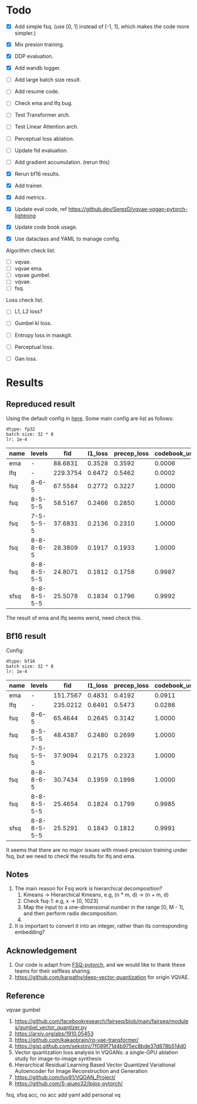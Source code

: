 

# Todo

- [x] Add simple fsq. (use [0, 1] instead of [-1, 1], which makes the code more simpler.)
- [x] Mix presion training.
- [x] DDP evaluation.
- [x] Add wandb logger.
- [ ] Add large batch size result.
- [ ] Add resume code.
- [ ] Check ema and lfq bug.
- [ ] Test Transformer arch.
- [ ] Test Linear Attention arch.
- [ ] Perceptual loss ablation.
- [ ] Update fid evaluation.
- [ ] Add gradient accumulation. (rerun this)
- [x] Rerun bf16 results.
- [x] Add trainer.
- [x] Add metrics.
- [x] Update eval code, ref https://github.dev/SerezD/vqvae-vqgan-pytorch-lightning
- [x] Update code book usage.
- [x] Use dataclass and YAML to manage config.


Algorithm check list.
- [ ] vqvae.
- [ ] vqvae ema.
- [ ] vqvae gumbel.
- [ ] vqvae.
- [ ] fsq.

Loss check list.
- [ ] L1, L2 loss?
- [ ] Gumbel kl loss.
- [ ] Entropy loss in maskgit.
- [ ] Perceptual loss.
- [ ] Gan loss.


# Results

## Repreduced result

Using the default config in [here](https://github.com/duchenzhuang/FSQ-pytorch). Some main config are list as follows:

```
dtype: fp32
batch size: 32 * 8
lr: 1e-4
```


| name | levels      | fid       | l1_loss | precep_loss | codebook_usage |
|------|-------------|-----------|---------|-------------|----------------|
| ema  | -           | 88.6831   | 0.3528  | 0.3592      | 0.0006         |
| lfq  | -           | 229.3754  | 0.6472  | 0.5462      | 0.0002         |
| fsq  | 8-6-5       | 67.5584   | 0.2772  | 0.3227      | 1.0000         |
| fsq  | 8-5-5-5     | 58.5167   | 0.2466  | 0.2850      | 1.0000         |
| fsq  | 7-5-5-5-5   | 37.6831   | 0.2136  | 0.2310      | 1.0000         |
| fsq  | 8-8-8-6-5   | 28.3809   | 0.1917  | 0.1933      | 1.0000         |
| fsq  | 8-8-8-5-5-5 | 24.8071   | 0.1812  | 0.1758      | 0.9987         |
| sfsq | 8-8-8-5-5-5 | 25.5078   | 0.1834  | 0.1796      | 0.9992         |

The result of ema and lfq seems werid, need check this.

## Bf16 result

Config:
```
dtype: bf16
batch size: 32 * 8
lr: 1e-4
```

| name | levels      | fid       | l1_loss | precep_loss | codebook_usage |
|------|-------------|-----------|---------|-------------|----------------|
| ema  | -           | 151.7567  | 0.4831  | 0.4192      | 0.0911         |
| lfq  | -           | 235.0212  | 0.6491  | 0.5473      | 0.0286         |
| fsq  | 8-6-5       | 65.4644   | 0.2645  | 0.3142      | 1.0000         |
| fsq  | 8-5-5-5     | 48.4387   | 0.2480  | 0.2699      | 1.0000         |
| fsq  | 7-5-5-5-5   | 37.9094   | 0.2175  | 0.2323      | 1.0000         |
| fsq  | 8-8-8-6-5   | 30.7434   | 0.1959  | 0.1998      | 1.0000         |
| fsq  | 8-8-8-5-5-5 | 25.4654   | 0.1824  | 0.1799      | 0.9985         |
| sfsq | 8-8-8-5-5-5 | 25.5291   | 0.1843  | 0.1812      | 0.9991         |

It seems that there are no major issues with mixed-precision training under fsq, but we need to check the results for lfq and ema.

## Notes

1. The main reason for Fsq work is hierarchical decomposition?
   1. Kmeans -> Hierarchical Kmeans, e.g, (n * m, d) -> (n + m, d)
   2. Check fsq-1: e.g, x -> [0, 1023]
   3. Map the input to a one-dimensional number in the range [0, M - 1], and then perform radix decomposition.
   4.
2. It is important to convert it into an integer, rather than its corresponding embedding?


## Acknowledgement

1. Our code is adapt from [FSQ-pytorch](https://github.com/duchenzhuang/FSQ-pytorch), and we would like to thank these teams for their selfless sharing.
2. https://github.com/karpathy/deep-vector-quantization for origin VQVAE.


## Reference
vqvae gumbel
1. https://github.com/facebookresearch/fairseq/blob/main/fairseq/modules/gumbel_vector_quantizer.py
2. https://arxiv.org/abs/1910.05453
3. https://github.com/kakaobrain/rq-vae-transformer/
4. https://gist.github.com/sekstini/7f089f71d4b975ec8bde37d878b514d0
5. Vector quantization loss analysis in VQGANs: a single-GPU ablation study for image-to-image synthesis
6. Hierarchical Residual Learning Based Vector Quantized Variational Autoencoder for Image Reconstruction and Generation
7. https://github.com/luv91/VQGAN_Project/
8. https://github.com/S-aiueo32/lpips-pytorch/


fsq, sfsq acc, no acc
add yaml
add personal vq
